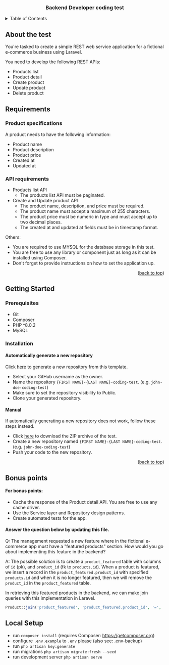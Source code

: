 <a name="readme-top"></a>

<div align="center">
    <h3 align="center">Backend Developer coding test</h3>
</div>

<!-- TABLE OF CONTENTS -->
<details>
  <summary>Table of Contents</summary>
  <ol>
    <li>
      <a href="#about-the-test">About the test</a>
    </li>
    <li>
      <a href="#requirements">Requirements</a>
      <ul>
        <li><a href="#product-specifications">Product specifications</a></li>
        <li><a href="#api-requirements">API Requirements</a></li>
      </ul>
    </li>
    <li>
      <a href="#getting-started">Getting started</a>
      <ul>
        <li><a href="#prerequisites">Prerequisites</a></li>
        <li><a href="#installation">Installation</a></li>
      </ul>
    </li>
    <li>
      <a href="#bonus-points">Bonus points</a>
    </li>
  </ol>
</details>

<!-- ABOUT THE TEST -->
## About the test

You're tasked to create a simple REST web service application for a fictional e-commerce business using Laravel.

You need to develop the following REST APIs:

* Products list
* Product detail
* Create product
* Update product
* Delete product

<!-- REQUIREMENTS -->
## Requirements

### Product specifications

A product needs to have the following information:

* Product name
* Product description
* Product price
* Created at
* Updated at

### API requirements

* Products list API
    * The products list API must be paginated.
* Create and Update product API
    * The product name, description, and price must be required.
    * The product name must accept a maximum of 255 characters.
    * The product price must be numeric in type and must accept up to two decimal places.
    * The created at and updated at fields must be in timestamp format.

Others:
* You are required to use MYSQL for the database storage in this test.
* You are free to use any library or component just as long as it can be installed using Composer.
* Don't forget to provide instructions on how to set the application up.

<p align="right">(<a href="#readme-top">back to top</a>)</p>

<!-- GETTING STARTED -->
## Getting Started

### Prerequisites

* Git
* Composer
* PHP ^8.0.2
* MySQL

### Installation

#### Automatically generate a new repository
Click <a href="https://github.com/QualityTrade/backend-dev-coding-test/generate" target="_blank">here</a> to generate a new repository from this template.

* Select your GitHub username as the owner.
* Name the repository `{FIRST NAME}-{LAST NAME}-coding-test`. (e.g. `john-doe-coding-test`)
* Make sure to set the repository visibility to Public.
* Clone your generated repository.

#### Manual
If automatically generating a new repository does not work, follow these steps instead.

* Click <a href="https://github.com/QualityTrade/backend-dev-coding-test/archive/refs/heads/main.zip">here</a> to download the ZIP archive of the test.
* Create a new repository named `{FIRST NAME}-{LAST NAME}-coding-test`. (e.g. `john-doe-coding-test`)
* Push your code to the new repository.

<p align="right">(<a href="#readme-top">back to top</a>)</p>

<!-- BONUS POINTS -->
## Bonus points

#### For bonus points:

* Cache the response of the Product detail API. You are free to use any cache driver.
* Use the Service layer and Repository design patterns.
* Create automated tests for the app.

#### Answer the question below by updating this file.

Q: The management requested a new feature where in the fictional e-commerce app must have a "featured products" section.
How would you go about implementing this feature in the backend?

A: The possible solution is to create a `product_featured` table with columns of `id` (pk), and `product_id` (fk to `products.id`). When a product is featured, we insert a record in the `product_featured.product_id` with specified `products.id` and when it is no longer featured, then we will remove the `product_id` in the `product_featured` table.

In retrieving this featured products in the backend, we can make join queries with this implementation in Laravel.
```php
Product::join('product_featured', 'product_featured.product_id', '=', 'products.id')->all();
```

<!-- APPLICATION SETUP -->
## Local Setup

-   run `composer install` (requires Composer: https://getcomposer.org)
-   configure `.env.example` to `.env` please (also see: .env-backup)
-   run `php artisan key:generate`
-   run migrations `php artisan migrate:fresh --seed`
-   run development server `php artisan serve`
